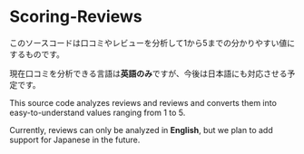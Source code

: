 # Scoring-Reviews
このソースコードは口コミやレビューを分析して1から5までの分かりやすい値にするものです。

現在口コミを分析できる言語は**英語のみ**ですが、今後は日本語にも対応させる予定です。

This source code analyzes reviews and reviews and converts them into easy-to-understand values ranging from 1 to 5.

Currently, reviews can only be analyzed in **English**, but we plan to add support for Japanese in the future.
